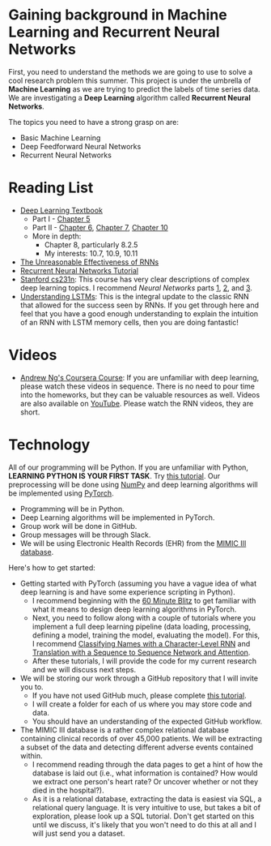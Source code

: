 # Gaining background in Machine Learning and Recurrent Neural Networks

First, you need to understand the methods we are going to use to solve a cool research problem this summer. This project is under the umbrella of **Machine Learning** as we are trying to predict the labels of time series data. We are investigating a **Deep Learning** algorithm called **Recurrent Neural Networks**.

The topics you need to have a strong grasp on are:
* Basic Machine Learning
* Deep Feedforward Neural Networks
* Recurrent Neural Networks

# Reading List
* [Deep Learning Textbook](https://www.deeplearningbook.org/)
    * Part I - [Chapter 5](http://www.deeplearningbook.org/contents/ml.html)
    * Part II - [Chapter 6](http://www.deeplearningbook.org/contents/mlp.html), [Chapter 7](http://www.deeplearningbook.org/contents/regularization.html), [Chapter 10](http://www.deeplearningbook.org/contents/rnn.html)
    * More in depth:
        * Chapter 8, particularly 8.2.5
        * My interests: 10.7, 10.9, 10.11
* [The Unreasonable Effectiveness of RNNs](http://karpathy.github.io/2015/05/21/rnn-effectiveness/)
* [Recurrent Neural Networks Tutorial](http://www.wildml.com/2015/09/recurrent-neural-networks-tutorial-part-1-introduction-to-rnns/)
* [Stanford cs231n](http://cs231n.github.io/): This course has very clear descriptions of complex deep learning topics. I recommend *Neural Networks* parts [1](http://cs231n.github.io/neural-networks-1/), [2](http://cs231n.github.io/neural-networks-2/), and [3](http://cs231n.github.io/neural-networks-3/).
* [Understanding LSTMs](http://colah.github.io/posts/2015-08-Understanding-LSTMs/): This is the integral update to the classic RNN that allowed for the success seen by RNNs. If you get through here and feel that you have a good enough understanding to explain the intuition of an RNN with LSTM memory cells, then you are doing fantastic!

# Videos
  * [Andrew Ng's Coursera Course](https://www.coursera.org/specializations/deep-learning): If you are unfamiliar with deep learning, please watch these videos in sequence. There is no need to pour time into the homeworks, but they can be valuable resources as well. Videos are also available on [YouTube](https://www.youtube.com/watch?v=7PiK4wtfvbA&list=PLBAGcD3siRDguyYYzhVwZ3tLvOyyG5k6K). Please watch the RNN videos, they are short.

# Technology
All of our programming will be Python. If you are unfamiliar with Python, **LEARNING PYTHON IS YOUR FIRST TASK**. Try [this tutorial](http://cs231n.github.io/python-numpy-tutorial/).
Our preprocessing will be done using [NumPy](http://www.numpy.org/) and deep learning algorithms will be implemented using [PyTorch](https://pytorch.org/).

* Programming will be in Python.
* Deep Learning algorithms will be implemented in PyTorch.
* Group work will be done in GitHub.
* Group messages will be through Slack.
* We will be using Electronic Health Records (EHR) from the [MIMIC III database](https://mimic.physionet.org/).

Here's how to get started:
* Getting started with PyTorch (assuming you have a vague idea of what deep learning is and have some experience scripting in Python).
  * I recommend beginning with the [60 Minute Blitz](https://pytorch.org/tutorials/beginner/deep_learning_60min_blitz.html) to get familiar with what it means to design deep learning algorithms in PyTorch.
  * Next, you need to follow along with a couple of tutorials where you implement a full deep learning pipeline (data loading, processing, defining a model, training the model, evaluating the model). For this, I recommend [Classifying Names with a Character-Level RNN](https://pytorch.org/tutorials/intermediate/char_rnn_classification_tutorial.html) and [Translation with a Sequence to Sequence Network and Attention](https://pytorch.org/tutorials/intermediate/seq2seq_translation_tutorial.html).
  * After these tutorials, I will provide the code for my current research and we will discuss next steps.
* We will be storing our work through a GitHub repository that I will invite you to.
  * If you have not used GitHub much, please complete [this tutorial](https://guides.github.com/activities/hello-world/).
  * I will create a folder for each of us where you may store code and data.
  * You should have an understanding of the expected GitHub workflow.
* The MIMIC III database is a rather complex relational database containing clinical records of over 45,000 patients. We will be extracting a subset of the data and detecting different adverse events contained within.
  * I recommend reading through the data pages to get a hint of how the database is laid out (i.e., what information is contained? How would we extract one person's heart rate? Or uncover whether or not they died in the hospital?).
  * As it is a relational database, extracting the data is easiest via SQL, a relational query language. It is very intuitive to use, but takes a bit of exploration, please look up a SQL tutorial. Don't get started on this until we discuss, it's likely that you won't need to do this at all and I will just send you a dataset.
